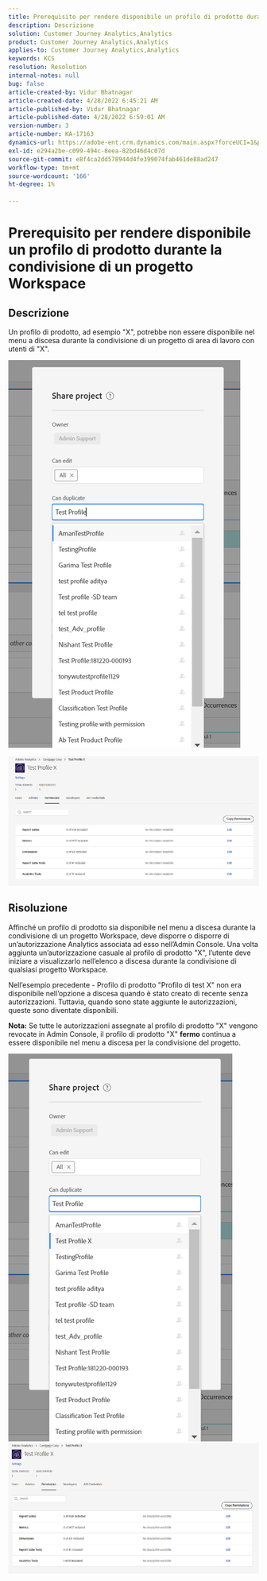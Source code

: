 ```yaml
---
title: Prerequisito per rendere disponibile un profilo di prodotto durante la condivisione di un progetto Workspace
description: Descrizione
solution: Customer Journey Analytics,Analytics
product: Customer Journey Analytics,Analytics
applies-to: Customer Journey Analytics,Analytics
keywords: KCS
resolution: Resolution
internal-notes: null
bug: false
article-created-by: Vidur Bhatnagar
article-created-date: 4/28/2022 6:45:21 AM
article-published-by: Vidur Bhatnagar
article-published-date: 4/28/2022 6:59:01 AM
version-number: 3
article-number: KA-17163
dynamics-url: https://adobe-ent.crm.dynamics.com/main.aspx?forceUCI=1&pagetype=entityrecord&etn=knowledgearticle&id=1f1e07c1-bec6-ec11-a7b6-0022480a1d64
exl-id: e294a2be-c099-494c-8eea-82bd46d4c07d
source-git-commit: e8f4ca2dd578944d4fe399074fab461de88ad247
workflow-type: tm+mt
source-wordcount: '166'
ht-degree: 1%

---
```


# Prerequisito per rendere disponibile un profilo di prodotto durante la condivisione di un progetto Workspace

## Descrizione


Un profilo di prodotto, ad esempio &quot;X&quot;, potrebbe non essere disponibile nel menu a discesa durante la condivisione di un progetto di area di lavoro con utenti di &quot;X&quot;.





![](assets/___201e07c1-bec6-ec11-a7b6-0022480a1d64___.png)

![](assets/___251e07c1-bec6-ec11-a7b6-0022480a1d64___.png)


## Risoluzione


Affinché un profilo di prodotto sia disponibile nel menu a discesa durante la condivisione di un progetto Workspace, deve disporre o disporre di un’autorizzazione Analytics associata ad esso nell’Admin Console. Una volta aggiunta un’autorizzazione casuale al profilo di prodotto &quot;X&quot;, l’utente deve iniziare a visualizzarlo nell’elenco a discesa durante la condivisione di qualsiasi progetto Workspace.

Nell’esempio precedente - Profilo di prodotto &quot;Profilo di test X&quot; non era disponibile nell’opzione a discesa quando è stato creato di recente senza autorizzazioni. Tuttavia, quando sono state aggiunte le autorizzazioni, queste sono diventate disponibili.

<b>Nota:</b> Se tutte le autorizzazioni assegnate al profilo di prodotto &quot;X&quot; vengono revocate in Admin Console, il profilo di prodotto &quot;X&quot; <b>fermo </b>continua a essere disponibile nel menu a discesa per la condivisione del progetto.

![](assets/30693c56-ceef-eb11-bacb-0022480a5901.png)     ![](assets/c4b23919-ceef-eb11-bacb-0022480a5901.png)
